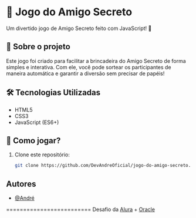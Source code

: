 # 🎁 Jogo do Amigo Secreto

Um divertido jogo de Amigo Secreto feito com JavaScript! 🥳

## 📜 Sobre o projeto

Este jogo foi criado para facilitar a brincadeira do Amigo Secreto de forma simples e interativa. Com ele, você pode sortear os participantes de maneira automática e garantir a diversão sem precisar de papéis!

## 🛠 Tecnologias Utilizadas

- HTML5
- CSS3
- JavaScript (ES6+)

## 🚀 Como jogar?

1. Clone este repositório:
   ```sh
   git clone https://github.com/DevAndreOficial/jogo-do-amigo-secreto.git
## Autores

- [@André](https://github.com/DevAndreOficial)

=========================
Desafio da [Alura](https://www.alura.com.br/?srsltid=AfmBOoquoM-XCxXsk3KFpv-uo7hcEZWmZYmrH72dd6X2L2mzhEwZDROR) + [Oracle](https://www.oracle.com/)
